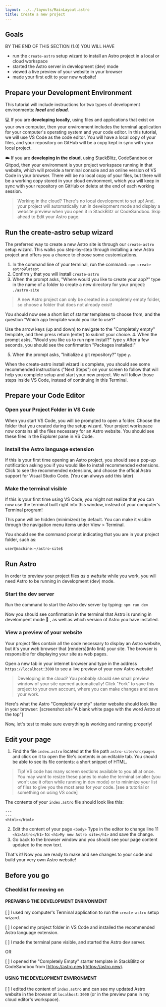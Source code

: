 ```yaml
---
layout: ../../layouts/MainLayout.astro
title: Create a new project
---
```


## Goals

BY THE END OF THIS SECTION (1.0) YOU WILL HAVE
- run the `create-astro` setup wizard to install an Astro project in a local or cloud workspace
- started the Astro server in development (dev) mode
- viewed a live preview of your website in your browser
- made your first edit to your new website!

## Prepare your Development Environment

This tutorial will include instructions for two types of development environments: ***local*** and ***cloud***.

:computer: If you are **developing locally**, using files and applications that exist on your own computer, then your environment includes the terminal application for your computer's operating system and your code editor. In this tutorial, we will use VS Code as the code editor. You will have a local copy of your files, and your repository on GitHub will be a copy kept in sync with your local project.

:cloud: If you are **developing in the cloud**, using StackBlitz, CodeSandbox or Gitpod, then your environment is your project workspace running in that website, which will provide a terminal console and an online version of VS Code in your browser. There will be no local copy of your files, but there will be a working copy stored in your cloud environment, which you will keep in sync with your repository on GitHub or delete at the end of each working session.

> Working in the cloud? There's no local development to set up! And, your project will automatically run in development mode and display a website preview when you open it in StackBlitz or CodeSandbox. Skip ahead to Edit your Astro page.

## Run the create-astro setup wizard

The preferred way to create a new Astro site is through our `create-astro` setup wizard. This walks you step-by-step through installing a new Astro project and offers you a chance to choose some customizations.

1. In the command line of your terminal, run the command:
`npm create astro@latest`
2. Confirm `y` that you will install `create-astro`
3. When the prompt asks, "Where would you like to create your app?" type in the name of a folder to create a new directory for your project:
`./astro-site`
> A new Astro project can only be created in a completely empty folder, so choose a folder that does not already exist!

You should now see a short list of starter templates to choose from, and the question "Which app template would you like to use?"

Use the arrow keys (up and down) to navigate to the "Completely empty" template, and then press return (enter) to submit your choice. 
4. When the prompt asks, "Would you like us to run npm install?" type `y`
After a few seconds, you should see the confirmation "Packages installed!"

5. When the prompt asks, "Initialize a git repository?" type `y`.

When the create-astro install wizard is complete, you should see some recommended instructions ("Next Steps") on your screen to follow that will help you complete setup and start your new project. We will follow those steps inside VS Code, instead of continuing in this Terminal.


## Prepare your Code Editor

### Open your Project Folder in VS Code

When you start VS Code, you will be prompted to open a folder. Choose the folder that you created during the setup wizard. Your project workspace now contains all the files necessary for an Astro website. You should see these files in the Explorer pane in VS Code.

### Install the Astro language extension
If this is your first time opening an Astro project, you should see a pop-up notification asking you if you would like to install recommended extensions. Click to see the recommended extensions, and choose the offical Astro support for Visual Studio Code.  (You can always add this later)

### Make the terminal visible
If this is your first time using VS Code, you might not realize that you can now use the terminal built right into this window, instead of your computer's Terminal program!

This pane will be hidden (minimized) by default. You can make it visible through the navigation menu items under View > Terminal.  

You should see the command prompt indicating that you are in your project folder, such as:

`user@machine:~/astro-site$ `

## Run Astro

In order to preview your project files _as a website_ while you work, you will need Astro to be running in development (dev) mode.

### Start the dev server

Run the command to start the Astro dev server by typing:
`npm run dev`

Now you should see confirmation in the terminal that Astro is running in develompent mode :rocket: , as well as which version of Astro you have installed.

### View a preview of your website

Your project files contain all the code necessary to display an Astro website, but it's your web browser that [renders](info link) your site. The browser is responsible for displaying your site as web pages.

Open a new tab in your internet browser and type in the address `https://localhost:3000` to see a live preview of your new Astro website!

> Developing in the cloud? You probably should see small preview window of your site opened automatically! Click "Fork" to save this project to your own account, where you can make changes and save your work.

Here's what the Astro "Completely empty" starter website should look like in your browser:
[screenshot alt="A blank white page with the word Astro at the top"]

Now, let's test to make sure everything is working and running properly!

## Edit your page

1. Find the file `index.astro` located at the file path `astro-site/src/pages` and click on it to open the file's contents in an editable tab. You should be able to see its file contents: a short snippet of HTML.

> Tip! VS code has many screen sections available to you all at once. You may want to resize these panes to make the terminal smaller (you won't use it often while running in dev mode) or to minimize your list of files to give you the most area for your code. [see a tutorial or something on using VS code]

The contents of your `index.astro` file should look like this:

```
---
---
<html></html>
```

2. Edit the content of your page `<body>`
Type in the editor to change line 11 `<h1>Astro</h1>` to:
`<h1>My new Astro site</h1>` and save the change.
3. Go back to the browser window and you should see your page content updated to the new text.

That's it! Now you are ready to make and see changes to your code and build your very own Astro website!

## Before you go

### Checklist for moving on

#### PREPARING THE DEVELOPMENT ENRIVONMENT

[ ] I used my computer's Terminal application to run the `create-astro` setup wizard.

[ ] I opened my project folder in VS Code and installed the recommended Astro language extension.

[ ] I made the terminal pane visible, and started the Astro dev server.

OR

[ ] I opened the "Completely Empty" starter template in StackBlitz or CodeSandbox from [https://astro.new](https://astro.new).

#### USING THE DEVELOPMENT ENVIRONMENT

[ ] I edited the content of `index.astro` and can see my updated Astro website in the browser at `localhost:3000` (or in the preview pane in my cloud editor's workspace).
 

